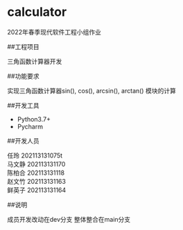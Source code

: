# calculator

2022年春季现代软件工程小组作业

##工程项目

三角函数计算器开发

##功能要求

实现三角函数计算器sin(), cos(), arcsin(), arctan() 模块的计算

##开发工具
- Python3.7+
- Pycharm

##开发人员

任玲   202113131075t<br />
马文静 202113131170<br />
陈柏合 202113131118<br />
赵文竹 202113131163<br />
鲜英子 202113131164<br />

##说明

成员开发改动在dev分支
整体整合在main分支

